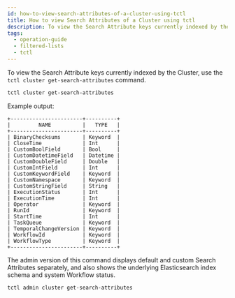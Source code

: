 ```yaml
---
id: how-to-view-search-attributes-of-a-cluster-using-tctl
title: How to view Search Attributes of a Cluster using tctl
description: To view the Search Attribute keys currently indexed by the Cluster, use the `tctl cluster get-search-attributes` command.
tags:
  - operation-guide
  - filtered-lists
  - tctl
---
```


To view the Search Attribute keys currently indexed by the Cluster, use the `tctl cluster get-search-attributes` command.

```bash
tctl cluster get-search-attributes
```

Example output:

```
+-----------------------+----------+
|         NAME          |   TYPE   |
+-----------------------+----------+
| BinaryChecksums       | Keyword  |
| CloseTime             | Int      |
| CustomBoolField       | Bool     |
| CustomDatetimeField   | Datetime |
| CustomDoubleField     | Double   |
| CustomIntField        | Int      |
| CustomKeywordField    | Keyword  |
| CustomNamespace       | Keyword  |
| CustomStringField     | String   |
| ExecutionStatus       | Int      |
| ExecutionTime         | Int      |
| Operator              | Keyword  |
| RunId                 | Keyword  |
| StartTime             | Int      |
| TaskQueue             | Keyword  |
| TemporalChangeVersion | Keyword  |
| WorkflowId            | Keyword  |
| WorkflowType          | Keyword  |
+-----------------------+----------+
```

The admin version of this command displays default and custom Search Attributes separately, and also shows the underlying Elasticsearch index schema and system Workflow status.

```bash
tctl admin cluster get-search-attributes
```

